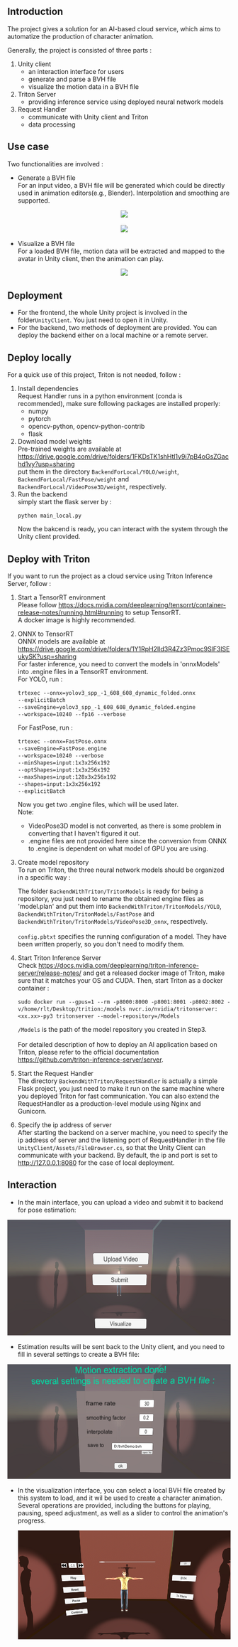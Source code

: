 ## Introduction
The project gives a solution for an AI-based cloud service, which aims to automatize the production of character animation.

Generally, the project is consisted of three parts :
1. Unity client
   - an interaction interface for users
   - generate and parse a BVH file
   - visualize the motion data in a BVH file 
2. Triton Server
   - providing inference service using deployed neural network models
3. Request Handler
   - communicate with Unity client and Triton
   - data processing
## Use case
Two functionalities are involved : 
- Generate a BVH file<br/>For an input video, a BVH file will be generated which could be directly used in animation editors(e.g., Blender).
  Interpolation and smoothing are supported.
  <p align="center">
   <img src="/demo/inputVideo.gif" /> 
  </p>
  <p align="center">
   <img src="/demo/outputBVH.gif" /> 
  </p>
- Visualize a BVH file<br/>For a loaded BVH file, motion data will be extracted and mapped to the avatar in Unity client, then the animation can play.
  <p align="center">
   <img src="/demo/visualize.gif" /> 
  </p>
## Deployment
- For the frontend, the whole Unity project is involved in the folder```UnityClient```. You just need to open it in Unity. 
- For the backend, two methods of deployment are provided. You can deploy the backend either on a local machine or a remote server. 
## Deploy locally
For a quick use of this project, Triton is not needed, follow : 
1. Install dependencies
<br/>Request Handler runs in a python environment (conda is recommended), make sure following packages are installed properly:
     - numpy
     - pytorch
     - opencv-python, opencv-python-contrib
     - flask
2. Download model weights
<br/>Pre-trained weights are available at https://drive.google.com/drive/folders/1FKDsTK1shHtl1v9i7pB4oGsZGachd1vy?usp=sharing
<br/>put them in the directory ```BackendForLocal/YOLO/weight```, ```BackendForLocal/FastPose/weight``` and ```BackendForLocal/VideoPose3D/weight```, respectively.
3. Run the backend
<br/>simply start the flask server by :
     ```
     python main_local.py
     ```
     Now the bakcend is ready, you can interact with the system through the Unity client provided.
## Deploy with Triton
If you want to run the project as a cloud service using Triton Inference Server, follow :
1. Start a TensorRT environment
<br/>Please follow https://docs.nvidia.com/deeplearning/tensorrt/container-release-notes/running.html#running to setup TensorRT. 
<br/>A docker image is highly recommended.
2. ONNX to TensorRT
<br/>ONNX models are available at https://drive.google.com/drive/folders/1Y1RpH2Ild3R4Zz3Pmoc9SlF3lSEukySK?usp=sharing 
<br/>For faster inference, you need to convert the models in 'onnxModels' into .engine files in a TensorRT environment.
<br/>For YOLO, run :
     ```
     trtexec --onnx=yolov3_spp_-1_608_608_dynamic_folded.onnx 
     --explicitBatch 
     --saveEngine=yolov3_spp_-1_608_608_dynamic_folded.engine 
     --workspace=10240 --fp16 --verbose 
     ```
     For FastPose, run :
     ```
     trtexec --onnx=FastPose.onnx 
     --saveEngine=FastPose.engine 
     --workspace=10240 --verbose 
     --minShapes=input:1x3x256x192 
     --optShapes=input:1x3x256x192 
     --maxShapes=input:128x3x256x192 
     --shapes=input:1x3x256x192 
     --explicitBatch
     ```
     Now you get two .engine files, which will be used later. 
     <br/>Note: 
     - VideoPose3D model is not converted, as there is some problem in converting that I haven't figured it out.
     - .engine files are not provided here since the conversion from ONNX to .engine is dependent on what model of GPU you are using.
     
3. Create model repository
<br/>To run on Triton, the three neural network models should be organized in a specific way :

     The folder ```BackendWithTriton/TritonModels``` is ready for being a repository, you just need to rename the obtained engine files as 'model.plan' and put them into ```BackendWithTriton/TritonModels/YOLO```, ```BackendWithTriton/TritonModels/FastPose``` and ```BackendWithTriton/TritonModels/VideoPose3D_onnx```, respectively.
     <br/>
     <br/>```config.pbtxt``` specifies the running configuration of a model. They have been written properly, so you don't need to modify them.
4. Start Triton Inference Server
<br/>Check https://docs.nvidia.com/deeplearning/triton-inference-server/release-notes/ and get a released docker image of Triton, make sure that it matches your OS and CUDA. Then, start Triton as a docker container :
     ```
     sudo docker run --gpus=1 --rm -p8000:8000 -p8001:8001 -p8002:8002 -v/home/rlt/Desktop/trition:/models nvcr.io/nvidia/tritonserver:<xx.xx>-py3 tritonserver --model-repository=/Models
     ```
     ```/Models``` is the path of the model repository you created in Step3.   
<br/>For detailed description of how to deploy an AI application based on Triton, please refer to the official documentation https://github.com/triton-inference-server/server.
5. Start the Request Handler
<br/>The directory ```BackendWithTriton/RequestHandler``` is actually a simple Flask project, you just need to make it run on the same machine where you deployed Triton for fast communication. You can also extend the RequestHandler as a production-level module using Nginx and Gunicorn.
6. Specify the ip address of server
<br/>After starting the backend on a server machine, you need to specify the ip address of server and the listening port of RequestHandler in the file ```UnityClient/Assets/FileBrowser.cs```, so that the Unity Client can communicate with your backend. By default, the ip and port is set to http://127.0.0.1:8080 for the case of local deployment.  
## Interaction
- In the main interface, you can upload a video and submit it to backend for pose estimation:
<p align="center">
   <img src="/demo/UI_main.png" /> 
</p>

- Estimation results will be sent back to the Unity client, and you need to fill in several settings to create a BVH file:
<p align="center">
   <img src="/demo/UI_settings.png" /> 
</p>

- In the visualization interface, you can select a local BVH file created by this system to load, and it wil be used to create a character animation.
  Several operations are provided, including the buttons for playing, pausing, speed adjustment, as well as a slider to control the animation's progress.
  <p align="center">
   <img src="/demo/UI_visual.png" /> 
  </p>
